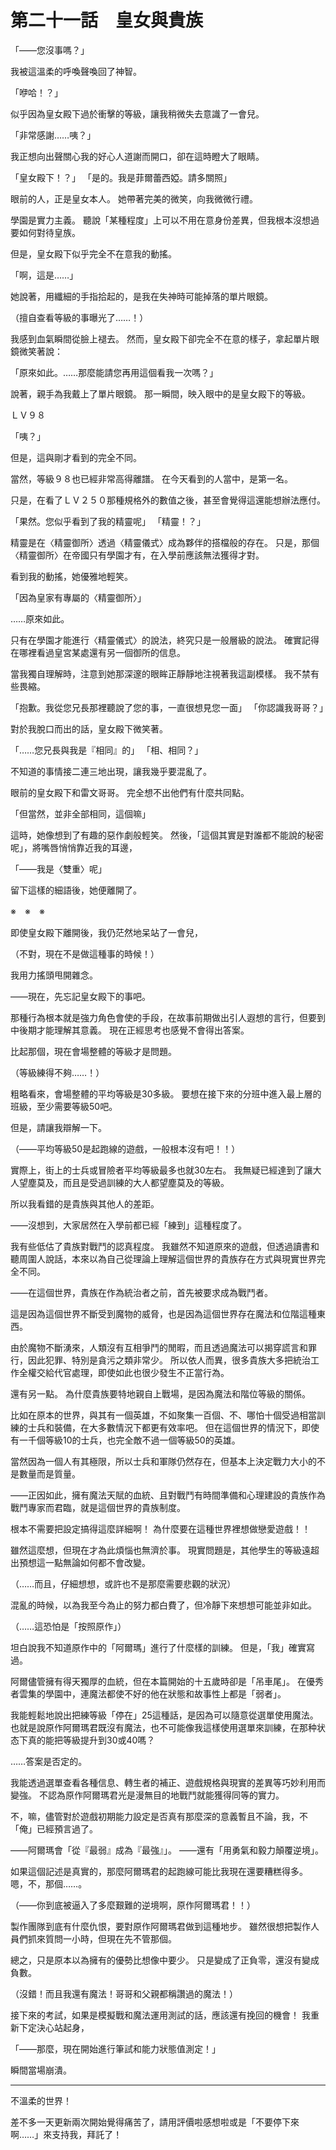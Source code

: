 # 第二十一話　皇女與貴族

「――您沒事嗎？」

我被這溫柔的呼喚聲喚回了神智。

「咿哈！？」

似乎因為皇女殿下過於衝擊的等級，讓我稍微失去意識了一會兒。

「非常感謝……咦？」

我正想向出聲關心我的好心人道謝而開口，卻在這時瞪大了眼睛。

「皇女殿下！？」
「是的。我是菲爾蕾西婭。請多關照」

眼前的人，正是皇女本人。
她帶著完美的微笑，向我微微行禮。

學園是實力主義。
聽說「某種程度」上可以不用在意身份差異，但我根本沒想過要如何對待皇族。

但是，皇女殿下似乎完全不在意我的動搖。

「啊，這是……」

她說著，用纖細的手指拾起的，是我在失神時可能掉落的單片眼鏡。

（擅自查看等級的事曝光了……！）

我感到血氣瞬間從臉上褪去。
然而，皇女殿下卻完全不在意的樣子，拿起單片眼鏡微笑著說：

「原來如此。……那麼能請您再用這個看我一次嗎？」

說著，親手為我戴上了單片眼鏡。
那一瞬間，映入眼中的是皇女殿下的等級。

ＬＶ９８

「咦？」

但是，這與剛才看到的完全不同。

當然，等級９８也已經非常高得離譜。
在今天看到的人當中，是第一名。

只是，在看了ＬＶ２５０那種規格外的數值之後，甚至會覺得這還能想辦法應付。

「果然。您似乎看到了我的精靈呢」
「精靈！？」

精靈是在〈精靈御所〉透過〈精靈儀式〉成為夥伴的搭檔般的存在。
只是，那個〈精靈御所〉在帝國只有學園才有，在入學前應該無法獲得才對。

看到我的動搖，她優雅地輕笑。

「因為皇家有專屬的〈精靈御所〉」

……原來如此。

只有在學園才能進行〈精靈儀式〉的說法，終究只是一般層級的說法。
確實記得在哪裡看過皇宮某處還有另一個御所的信息。

當我獨自理解時，注意到她那深邃的眼眸正靜靜地注視著我這副模樣。
我不禁有些畏縮。

「抱歉。我從您兄長那裡聽說了您的事，一直很想見您一面」
「你認識我哥哥？」

對於我脫口而出的話，皇女殿下微笑著。

「……您兄長與我是『相同』的」
「相、相同？」

不知道的事情接二連三地出現，讓我幾乎要混亂了。

眼前的皇女殿下和雷文哥哥。
完全想不出他們有什麼共同點。

「但當然，並非全部相同，這個嘛」

這時，她像想到了有趣的惡作劇般輕笑。
然後，「這個其實是對誰都不能說的秘密呢」，將嘴唇悄悄靠近我的耳邊，

「――我是〈雙重〉呢」

留下這樣的細語後，她便離開了。

※　※　※

即使皇女殿下離開後，我仍茫然地呆站了一會兒，

（不對，現在不是做這種事的時候！）

我用力搖頭甩開雜念。

――現在，先忘記皇女殿下的事吧。

那種行為根本就是強力角色會使的手段，在故事前期做出引人遐想的言行，但要到中後期才能理解其意義。
現在正經思考也感覺不會得出答案。

比起那個，現在會場整體的等級才是問題。

（等級練得不夠……！）

粗略看來，會場整體的平均等級是30多級。
要想在接下來的分班中進入最上層的班級，至少需要等級50吧。

但是，請讓我辯解一下。

（――平均等級50是起跑線的遊戲，一般根本沒有吧！！）

實際上，街上的士兵或冒險者平均等級最多也就30左右。
我無疑已經達到了讓大人望塵莫及，而且是受過訓練的大人都望塵莫及的等級。

所以我看錯的是貴族與其他人的差距。

――沒想到，大家居然在入學前都已經「練到」這種程度了。

我有些低估了貴族對戰鬥的認真程度。
我雖然不知道原來的遊戲，但透過讀書和聽周圍人說話，本來以為自己從理論上理解這個世界的貴族存在方式與現實世界完全不同。

――在這個世界，貴族在作為統治者之前，首先被要求成為戰鬥者。

這是因為這個世界不斷受到魔物的威脅，也是因為這個世界存在魔法和位階這種東西。

由於魔物不斷湧來，人類沒有互相爭鬥的閒暇，而且透過魔法可以揭穿謊言和罪行，因此犯罪、特別是貪污之類非常少。
所以依人而異，很多貴族大多把統治工作全權交給代官處理，即使如此也很少發生不正當行為。

還有另一點。
為什麼貴族要特地親自上戰場，是因為魔法和階位等級的關係。

比如在原本的世界，與其有一個英雄，不如聚集一百個、不、哪怕十個受過相當訓練的士兵和裝備，在大多數情況下都更有效率吧。
但在這個世界的情況下，即使有一千個等級10的士兵，也完全敵不過一個等級50的英雄。

當然因為一個人有其極限，所以士兵和軍隊仍然存在，但基本上決定戰力大小的不是數量而是質量。

――正因如此，擁有魔法天賦的血統、且對戰鬥有時間準備和心理建設的貴族作為戰鬥專家而君臨，就是這個世界的貴族制度。

根本不需要把設定搞得這麼詳細啊！
為什麼要在這種世界裡想做戀愛遊戲！！

雖然這麼想，但現在才為此煩惱也無濟於事。
現實問題是，其他學生的等級遠超出預想這一點無論如何都不會改變。

（……而且，仔細想想，或許也不是那麼需要悲觀的狀況）

混亂的時候，以為我至今為止的努力都白費了，但冷靜下來想想可能並非如此。

（……這恐怕是「按照原作」）

坦白說我不知道原作中的「阿爾瑪」進行了什麼樣的訓練。
但是，「我」確實寫過。

阿爾儘管擁有得天獨厚的血統，但在本篇開始的十五歲時卻是「吊車尾」。
在優秀者雲集的學園中，連魔法都使不好的他在狀態和故事性上都是「弱者」。

我能輕鬆地說出把練等級「停在」25這種話，是因為可以隨意從選單使用魔法。
也就是說原作阿爾瑪君既沒有魔法，也不可能像我這樣使用選單來訓練，在那种状态下真的能把等級提升到30或40嗎？

……答案是否定的。

我能透過選單查看各種信息、轉生者的補正、遊戲規格與現實的差異等巧妙利用而變強。
不認為原作阿爾瑪君光是漫無目的地戰鬥就能獲得同等的實力。

不，嘛，儘管對於遊戲初期能力設定是否真有那麼深的意義暫且不論，我，不「俺」已經預言過了。

――阿爾瑪會「從『最弱』成為『最強』」。
――還有「用勇氣和毅力顛覆逆境」。

如果這個記述是真實的，那麼阿爾瑪君的起跑線可能比我現在還要糟糕得多。
嗯，不，那個……。

（――你到底被逼入了多麼艱難的逆境啊，原作阿爾瑪君！！）

製作團隊到底有什麼仇恨，要對原作阿爾瑪君做到這種地步。
雖然很想把製作人員們抓來質問一小時，但現在先不管那個。

總之，只是原本以為擁有的優勢比想像中要少。
只是變成了正負零，還沒有變成負數。

（沒錯！而且我還有魔法！哥哥和父親都稱讚過的魔法！）

接下來的考試，如果是模擬戰和魔法運用測試的話，應該還有挽回的機會！
我重新下定決心站起身，

「――那麼，現在開始進行筆試和能力狀態值測定！」

瞬間當場崩潰。

---

不溫柔的世界！

差不多一天更新兩次開始覺得痛苦了，請用評價啦感想啦或是「不要停下來啊……」來支持我，拜託了！